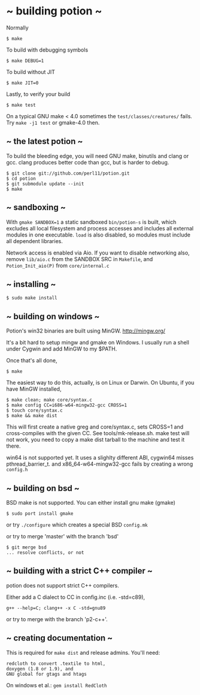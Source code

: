 # ~ building potion ~

Normally

    $ make

To build with debugging symbols

    $ make DEBUG=1

To build without JIT

    $ make JIT=0

Lastly, to verify your build

    $ make test

On a typical GNU make < 4.0 sometimes the `test/classes/creatures/` fails.
Try `make -j1 test` or gmake-4.0 then.

## ~ the latest potion ~

To build the bleeding edge, you will need
GNU make, binutils and clang or gcc.
clang produces better code than gcc, but is harder to debug.

    $ git clone git://github.com/perl11/potion.git
    $ cd potion
    $ git submodule update --init
    $ make

## ~ sandboxing ~

With `gmake SANDBOX=1` a static sandboxed `bin/potion-s` is built, which
excludes all local filesystem and process accesses and includes all external
modules in one executable. `load` is also disabled, so modules must include
all dependent libraries.

Network access is enabled via Aio. If you want to disable
networking also, remove `lib/aio.c` from the SANDBOX SRC in `Makefile`,
and `Potion_Init_aio(P)` from `core/internal.c`

## ~ installing ~

    $ sudo make install

## ~ building on windows ~

Potion's win32 binaries are built using MinGW.
<http://mingw.org/>

It's a bit hard to setup mingw and gmake on Windows.
I usually run a shell under Cygwin and add MinGW
to my $PATH.

Once that's all done,

    $ make

The easiest way to do this, actually, is on Linux or Darwin.
On Ubuntu, if you have MinGW installed,

    $ make clean; make core/syntax.c
    $ make config CC=i686-w64-mingw32-gcc CROSS=1
    $ touch core/syntax.c
    $ make && make dist

This will first create a native greg and core/syntax.c,
sets CROSS=1 and cross-compiles with the given CC.
See tools/mk-release.sh.
make test will not work, you need to copy a make dist tarball
to the machine and test it there.

win64 is not supported yet. It uses a slighlty different ABI,
cygwin64 misses pthread\_barrier\_t.
and x86_64-w64-mingw32-gcc fails by creating a wrong `config.h`

## ~ building on bsd ~

BSD make is not supported.
You can either install gnu make (gmake)

    $ sudo port install gmake

or try `./configure` which creates a special BSD `config.mk`

or try to merge 'master' with the branch 'bsd'

    $ git merge bsd
    ... resolve conflicts, or not

## ~ building with a strict C++ compiler ~

potion does not support strict C++ compilers.

Either add a C dialect to CC in config.inc (i.e. -std=c89),

    g++ --help=C; clang++ -x C -std=gnu89

or try to merge with the branch 'p2-c++'.

## ~ creating documentation ~

This is required for `make dist` and release admins.
You'll need:

    redcloth to convert .textile to html,
    doxygen (1.8 or 1.9), and
    GNU global for gtags and htags

On windows et al.: `gem install RedCloth`
